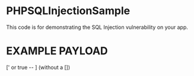 # PHPSQLInjectionSample
This code is for demonstrating the SQL Injection vulnerability on your app.

# EXAMPLE PAYLOAD
[' or true -- ] (without a [])
